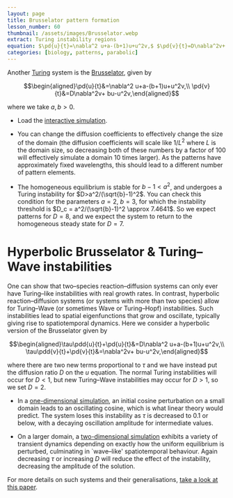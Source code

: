 ```yaml
---
layout: page
title: Brusselator pattern formation
lesson_number: 60
thumbnail: /assets/images/Brusselator.webp
extract: Turing instability regions
equation: $\pd{u}{t}=\nabla^2 u+a-(b+1)u+u^2v,$ $\pd{v}{t}=D\nabla^2v+ bu-u^2v$
categories: [biology, patterns, parabolic]
---
```

Another [Turing](https://en.wikipedia.org/wiki/Turing_pattern) system is the [Brusselator](https://en.wikipedia.org/wiki/Brusselator), given by 

$$\begin{aligned}\pd{u}{t}&=\nabla^2 u+a-(b+1)u+u^2v,\\ \pd{v}{t}&=D\nabla^2v+ bu-u^2v,\end{aligned}$$

where we take $a,b>0$.

* Load the [interactive simulation](/sim/?preset=brusselator). 

* You can change the diffusion coefficients to effectively change the size of the domain (the diffusion coefficients will scale like $1/L^2$ where $L$ is the domain size, so decreasing both of these numbers by a factor of 100 will effectively simulate a domain 10 times larger). As the patterns have approximately fixed wavelengths, this should lead to a different number of pattern elements.

* The homogeneous equilibrium is stable for $b-1<a^2$, and undergoes a Turing instability for $D>a^2/(\sqrt{b}-1)^2$. You can check this condition for the parameters $a=2$, $b=3$, for which the instability threshold is $D_c = a^2/(\sqrt{b}-1)^2 \approx 7.4641$. So we expect patterns for $D=8$, and we expect the system to return to the homogeneous steady state for $D=7$.

# Hyperbolic Brusselator & Turing–Wave instabilities

One can show that two–species reaction–diffusion systems can only ever have Turing–like instabilities with real growth rates. In contrast, hyperbolic reaction–diffusion systems (or systems with more than two species) allow for Turing–Wave (or sometimes Wave or Turing–Hopf) instabilities. Such instabilities lead to spatial eigenfunctions that grow and oscillate, typically giving rise to spatiotemporal dynamics. Here we consider a hyperbolic version of the Brusselator given by

$$\begin{aligned}\tau\pdd{u}{t}+\pd{u}{t}&=D\nabla^2 u+a-(b+1)u+u^2v,\\ \tau\pdd{v}{t}+\pd{v}{t}&=\nabla^2v+ bu-u^2v,\end{aligned}$$

where there are two new terms proportional to $\tau$ and we have instead put the diffusion ratio $D$ on the $u$ equation. The normal Turing instabilities will occur for $D<1$, but new Turing–Wave instabilities may occur for $D>1$, so we set $D=2$.

* In a [one-dimensional simulation](/sim/?preset=BrusselatorTuringWave1D), an initial cosine perturbation on a small domain leads to an oscillating cosine, which is what linear theory would predict. The system loses this instability as $\tau$ is decreased to $0.1$ or below, with a decaying oscillation amplitude for intermediate values.

* On a larger domain, a [two-dimensional simulation](/sim/?preset=BrusselatorTuringWave2D) exhibits a variety of transient dynamics depending on exactly how the uniform equilibrium is perturbed, culminating in `wave–like' spatiotemporal behaviour. Again decreasing $\tau$ or increasing $D$ will reduce the effect of the instability, decreasing the amplitude of the solution.

For more details on such systems and their generalisations, [take a look at this paper](https://arxiv.org/abs/2204.13820).
